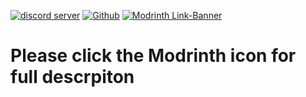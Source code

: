 [![discord server](https://cdn.modrinth.com/data/cached_images/6d9796c521a3261b9a7e4c3eb6b1c3d2dfe4c112.png)](https://optb.short.gy/dsc) [![Github](https://cdn.modrinth.com/data/cached_images/ae65154a7b076cd508f14975a27d1e75e3449a1d.png)](https://github.com/OptionallyBlueStudios/MC-pchatt.jar) [![Modrinth Link-Banner](https://cdn.modrinth.com/data/cached_images/b9c43eaea7fc523285ae0981829b84e206672b48.png)](https://modrinth.com/mod/optb-pchatt)

# Please click the Modrinth icon for full descrpiton
